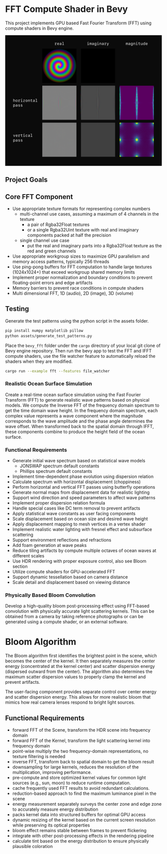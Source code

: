 # FFT Compute Shader in Bevy

This project implements GPU based Fast Fourier Transform (FFT) using compute shaders in Bevy engine.

<img src="./assets/showcase.png" alt="showcase" width="600"/>

## Project Goals

## Core FFT Component

- Use appropriate texture formats for representing complex numbers
  - multi-channel use cases, assuming a maximum of 4 channels in the texture
    - a pair of Rgba32Float textures
    - or a single Rgba32Uint texture with real and imaginary components packed at half the precision
  - single channel use case
    - put the real and imaginary parts into a Rgba32Float texture as the red and green channels
- Use appropriate workgroup sizes to maximize GPU parallelism and memory access patterns, typically 256 threads
- Use ping-pong buffers for FFT computation to handle large textures (1024x1024+) that exceed workgroup shared memory limits
- Implement proper normalization and boundary conditions to prevent floating-point errors and edge artifacts
- Memory barriers to prevent race conditions in compute shaders
- Multi dimensional FFT, 1D (audio), 2D (image), 3D (volume)

## Testing

Generate the test patterns using the python script in the assets folder.

```bash
pip install numpy matplotlib pillow
python assets/generate_test_patterns.py
```
Place the `bevy_fft` folder under the `cargo` directory of your local git clone of Bevy engine repository.
Then run the bevy app to test the FFT and IFFT compute shaders, use the file watcher feature to automatically reload the shaders when they are modified.

```bash
cargo run --example fft --features file_watcher
```

### Realistic Ocean Surface Simulation

Create a real-time ocean surface simulation using the Fast Fourier Transform (FFT) to generate realistic wave patterns based on physical models.
We compute the Inverse FFT of the frequency domain spectrum to get the time domain wave height.
In the frequency domain spectrum, each complex value represents a wave component where the magnitude corresponds to the wave amplitude and the phase angle determines the wave offset. When transformed back to the spatial domain through IFFT, these components combine to produce the height field of the ocean surface.

### Functional Requirements
- Generate initial wave spectrum based on statistical wave models
  - JONSWAP spectrum default constants
  - Phillips spectrum default constants
- Implement time-dependent phase evolution using dispersion relation
- Calculate spectrum with horizontal displacement (choppiness)
- Perform horizontal and vertical FFT passes using butterfly operations
- Generate normal maps from displacement data for realistic lighting
- Support wind direction and speed parameters to affect wave patterns
- Implement proper dispersion relation formula
- Handle special cases like DC term removal to prevent artifacts
- Apply statistical wave constants as user facing components
- Scale displacement based on ocean size and desired wave height
- Apply displacement mapping to mesh vertices in a vertex shader
- Implement realistic water lighting with fresnel effect and subsurface scattering
- Support environment reflections and refractions
- Add foam generation at wave peaks
- Reduce tiling artifacts by compute multiple octaves of ocean waves at different scales
- Use HDR rendering with proper exposure control, also see Bloom section
- Utilize compute shaders for GPU-accelerated FFT
- Support dynamic tessellation based on camera distance
- Scale detail and displacement based on viewing distance

### Physically Based Bloom Convolution

Develop a high-quality bloom post-processing effect using FFT-based convolution with physically accurate light scattering kernels. This can be obtained from a camera by taking reference photographs or can be generated using a compute shader, or an external software.

# Bloom Algorithm

The Bloom algorithm first identifies the brightest point in the scene, which becomes the center of the kernel. It then separately measures the center energy (concentrated at the kernel center) and scatter dispersion energy (dispersed outward from the center). The algorithm also determines the maximum scatter dispersion values to properly clamp the kernel and prevent artifacts.

The user-facing component provides separate control over center energy and scatter dispersion energy. This allows for more realistic bloom that mimics how real camera lenses respond to bright light sources.

## Functional Requirements

- forward FFT of the Scene, transform the HDR scene into frequency domain
- forward FFT of the Kernel, transform the light scattering kernel into frequency domain
- point-wise multiply the two frequency-domain representations, no texture filtering is needed
- inverse FFT, transform back to spatial domain to get the bloom result
- downsampling for large kernels, reduces the resolution of the multiplication, improving performance.
- pre-compute and store optimized kernel values for common light sources (e.g., sun, moon) to reduce runtime computation.
- cache frequently used FFT results to avoid redundant calculations.
- reduction-based approach to find the maximum luminance pixel in the scene
- energy measurement separately surveys the center zone and edge zone to accurately measure energy distribution
- packs kernel data into structured buffers for optimal GPU access
- dynamic resizing of the kernel based on the current screen resolution while preserving its optical properties
- bloom effect remains stable between frames to prevent flickering
- integrate with other post-processing effects in the rendering pipeline
- calculate tint based on the energy distribution to ensure physically plausible coloration